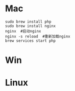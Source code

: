 # Mac
```
sudo brew install php
sudo brew install nginx
nginx  #启动nginx
nginx -s reload  #重新加载nginx
brew services start php
```
# Win


# Linux

